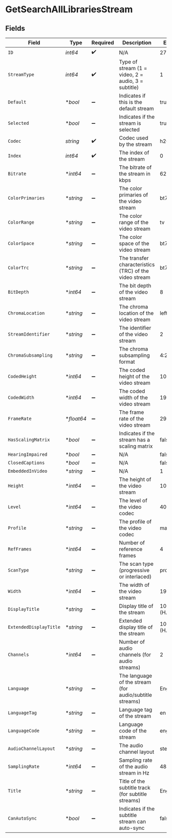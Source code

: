 # GetSearchAllLibrariesStream


## Fields

| Field                                                   | Type                                                    | Required                                                | Description                                             | Example                                                 |
| ------------------------------------------------------- | ------------------------------------------------------- | ------------------------------------------------------- | ------------------------------------------------------- | ------------------------------------------------------- |
| `ID`                                                    | *int64*                                                 | :heavy_check_mark:                                      | N/A                                                     | 272796                                                  |
| `StreamType`                                            | *int64*                                                 | :heavy_check_mark:                                      | Type of stream (1 = video, 2 = audio, 3 = subtitle)     | 1                                                       |
| `Default`                                               | **bool*                                                 | :heavy_minus_sign:                                      | Indicates if this is the default stream                 | true                                                    |
| `Selected`                                              | **bool*                                                 | :heavy_minus_sign:                                      | Indicates if the stream is selected                     | true                                                    |
| `Codec`                                                 | *string*                                                | :heavy_check_mark:                                      | Codec used by the stream                                | h264                                                    |
| `Index`                                                 | *int64*                                                 | :heavy_check_mark:                                      | The index of the stream                                 | 0                                                       |
| `Bitrate`                                               | **int64*                                                | :heavy_minus_sign:                                      | The bitrate of the stream in kbps                       | 6273                                                    |
| `ColorPrimaries`                                        | **string*                                               | :heavy_minus_sign:                                      | The color primaries of the video stream                 | bt709                                                   |
| `ColorRange`                                            | **string*                                               | :heavy_minus_sign:                                      | The color range of the video stream                     | tv                                                      |
| `ColorSpace`                                            | **string*                                               | :heavy_minus_sign:                                      | The color space of the video stream                     | bt709                                                   |
| `ColorTrc`                                              | **string*                                               | :heavy_minus_sign:                                      | The transfer characteristics (TRC) of the video stream  | bt709                                                   |
| `BitDepth`                                              | **int64*                                                | :heavy_minus_sign:                                      | The bit depth of the video stream                       | 8                                                       |
| `ChromaLocation`                                        | **string*                                               | :heavy_minus_sign:                                      | The chroma location of the video stream                 | left                                                    |
| `StreamIdentifier`                                      | **string*                                               | :heavy_minus_sign:                                      | The identifier of the video stream                      | 2                                                       |
| `ChromaSubsampling`                                     | **string*                                               | :heavy_minus_sign:                                      | The chroma subsampling format                           | 4:2:0                                                   |
| `CodedHeight`                                           | **int64*                                                | :heavy_minus_sign:                                      | The coded height of the video stream                    | 1088                                                    |
| `CodedWidth`                                            | **int64*                                                | :heavy_minus_sign:                                      | The coded width of the video stream                     | 1920                                                    |
| `FrameRate`                                             | **float64*                                              | :heavy_minus_sign:                                      | The frame rate of the video stream                      | 29.97                                                   |
| `HasScalingMatrix`                                      | **bool*                                                 | :heavy_minus_sign:                                      | Indicates if the stream has a scaling matrix            | false                                                   |
| `HearingImpaired`                                       | **bool*                                                 | :heavy_minus_sign:                                      | N/A                                                     | false                                                   |
| `ClosedCaptions`                                        | **bool*                                                 | :heavy_minus_sign:                                      | N/A                                                     | false                                                   |
| `EmbeddedInVideo`                                       | **string*                                               | :heavy_minus_sign:                                      | N/A                                                     | 1                                                       |
| `Height`                                                | **int64*                                                | :heavy_minus_sign:                                      | The height of the video stream                          | 1080                                                    |
| `Level`                                                 | **int64*                                                | :heavy_minus_sign:                                      | The level of the video codec                            | 40                                                      |
| `Profile`                                               | **string*                                               | :heavy_minus_sign:                                      | The profile of the video codec                          | main                                                    |
| `RefFrames`                                             | **int64*                                                | :heavy_minus_sign:                                      | Number of reference frames                              | 4                                                       |
| `ScanType`                                              | **string*                                               | :heavy_minus_sign:                                      | The scan type (progressive or interlaced)               | progressive                                             |
| `Width`                                                 | **int64*                                                | :heavy_minus_sign:                                      | The width of the video stream                           | 1920                                                    |
| `DisplayTitle`                                          | **string*                                               | :heavy_minus_sign:                                      | Display title of the stream                             | 1080p (H.264)                                           |
| `ExtendedDisplayTitle`                                  | **string*                                               | :heavy_minus_sign:                                      | Extended display title of the stream                    | 1080p (H.264)                                           |
| `Channels`                                              | **int64*                                                | :heavy_minus_sign:                                      | Number of audio channels (for audio streams)            | 2                                                       |
| `Language`                                              | **string*                                               | :heavy_minus_sign:                                      | The language of the stream (for audio/subtitle streams) | English                                                 |
| `LanguageTag`                                           | **string*                                               | :heavy_minus_sign:                                      | Language tag of the stream                              | en                                                      |
| `LanguageCode`                                          | **string*                                               | :heavy_minus_sign:                                      | Language code of the stream                             | eng                                                     |
| `AudioChannelLayout`                                    | **string*                                               | :heavy_minus_sign:                                      | The audio channel layout                                | stereo                                                  |
| `SamplingRate`                                          | **int64*                                                | :heavy_minus_sign:                                      | Sampling rate of the audio stream in Hz                 | 48000                                                   |
| `Title`                                                 | **string*                                               | :heavy_minus_sign:                                      | Title of the subtitle track (for subtitle streams)      | English                                                 |
| `CanAutoSync`                                           | **bool*                                                 | :heavy_minus_sign:                                      | Indicates if the subtitle stream can auto-sync          | false                                                   |